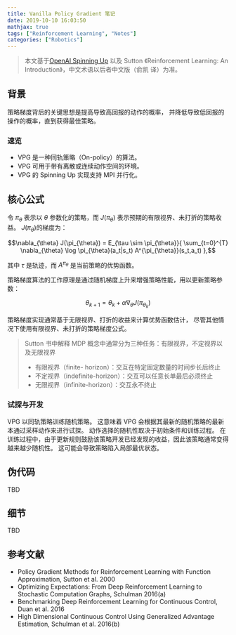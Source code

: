 ```yaml
---
title: Vanilla Policy Gradient 笔记
date: 2019-10-10 16:03:50
mathjax: true
tags: ["Reinforcement Learning", "Notes"]
categories: ["Robotics"]
---
```


> 本文基于[OpenAI Spinning Up](https://spinningup.openai.com/en/latest/index.html#) 以及 Sutton 《Reinforcement Learning: An Introduction》，中文术语以后者中文版（俞凯 译）为准。

## 背景
策略梯度背后的关键思想是提高导致高回报的动作的概率，
并降低导致低回报的操作的概率，直到获得最佳策略。

### 速览
* VPG 是一种同轨策略（On-policy）的算法。
* VPG 可用于带有离散或连续动作空间的环境。
* VPG 的 Spinning Up 实现支持 MPI 并行化。

## 核心公式
令 $\pi_{\theta}$ 表示以 $\theta$ 参数化的策略，而 $J(\pi_{\theta})$ 表示预期的有限视界、未打折的策略收益。 $J(\pi_{\theta})$的梯度为：

$$\nabla_{\theta} J(\pi_{\theta}) = E_{\tau \sim \pi_{\theta}}{
    \sum_{t=0}^{T} \nabla_{\theta} \log \pi_{\theta}(a_t|s_t) A^{\pi_{\theta}}(s_t,a_t)
    },$$

其中 $\tau$ 是轨迹，而 $A^{\pi_{\theta}}$ 是当前策略的优势函数。

策略梯度算法的工作原理是通过随机梯度上升来增强策略性能，用以更新策略参数：

$$\theta_{k+1} = \theta_k + \alpha \nabla_{\theta} J(\pi_{\theta_k})$$

策略梯度实现通常基于无限视界、打折的收益来计算优势函数估计，
尽管其他情况下使用有限视界、未打折的策略梯度公式。

> Sutton 书中解释 MDP 概念中通常分为三种任务：有限视界，不定视界以及无限视界
> * 有限视界（finite- horizon）：交互在特定固定数量的时间步长后终止
> * 不定视界（indefinite-horizon）：交互可以任意长单最后必须终止
> * 无限视界（infinite-horizon）：交互永不终止

### 试探与开发
VPG 以同轨策略训练随机策略。
这意味着 VPG 会根据其最新的随机策略的最新本通过采样动作来进行试探。
动作选择的随机性取决于初始条件和训练过程。
在训练过程中，由于更新规则鼓励该策略开发已经发现的收益，因此该策略通常变得越来越少随机性。
这可能会导致策略陷入局部最优状态。

## 伪代码
TBD

## 细节
TBD

## 参考文献
* Policy Gradient Methods for Reinforcement Learning with Function Approximation, Sutton et al. 2000
* Optimizing Expectations: From Deep Reinforcement Learning to Stochastic Computation Graphs, Schulman 2016(a)
* Benchmarking Deep Reinforcement Learning for Continuous Control, Duan et al. 2016
* High Dimensional Continuous Control Using Generalized Advantage Estimation, Schulman et al. 2016(b)